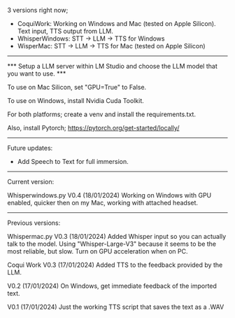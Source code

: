 3 versions right now; 

- CoquiWork: Working on Windows and Mac (tested on Apple Silicon). Text input, TTS output from LLM.
- WhisperWindows: STT -> LLM -> TTS for Windows
- WisperMac: STT -> LLM -> TTS for Mac (tested on Apple Silicon)

******************************************************

*** Setup a LLM server within LM Studio and choose the LLM model that you want to use. ***

To use on Mac Silicon, set "GPU=True" to False.

To use on Windows, install Nvidia Cuda Toolkit.

For both platforms; create a venv and install the requirements.txt.

Also, install Pytorch; https://pytorch.org/get-started/locally/

******************************************************

Future updates:
- Add Speech to Text for full immersion.

******************************************************

Current version:

Whisperwindows.py V0.4 (18/01/2024)
Working on Windows with GPU enabled, quicker then on my Mac, working with attached headset.

******************************************************

Previous versions:

Whispermac.py V0.3 (18/01/2024)
Added Whisper input so you can actually talk to the model. Using "Whisper-Large-V3" because it seems to be the most reliable, but slow.
Turn on GPU acceleration when on PC.

Coqui Work V0.3 (17/01/2024)
Added TTS to the feedback provided by the LLM.

V0.2 (17/01/2024)
On Windows, get immediate feedback of the imported text.

V0.1 (17/01/2024)
Just the working TTS script that saves the text as a .WAV

